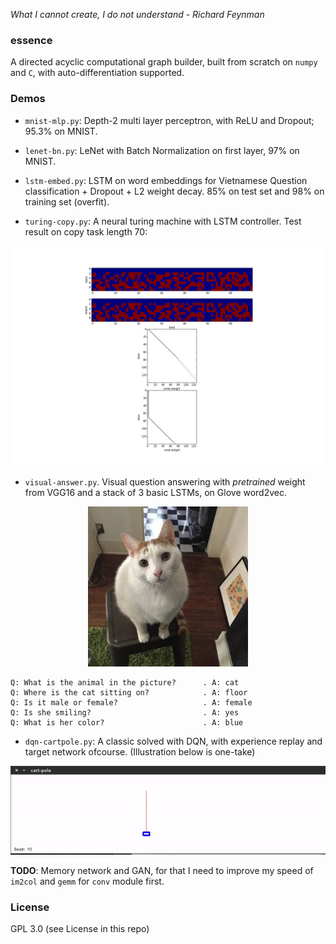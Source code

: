 *What I cannot create, I do not understand - Richard Feynman*

### essence

A directed acyclic computational graph builder, built from scratch on `numpy` and `C`, with auto-differentiation supported.

### Demos

- `mnist-mlp.py`: Depth-2 multi layer perceptron, with ReLU and Dropout; 95.3% on MNIST.

- `lenet-bn.py`: LeNet with Batch Normalization on first layer, 97% on MNIST.

- `lstm-embed.py`: LSTM on word embeddings for Vietnamese Question classification + Dropout + L2 weight decay. 85% on test set and 98% on training set (overfit).

- `turing-copy.py`: A neural turing machine with LSTM controller. Test result on copy task length 70:

![img](turing.png)

- `visual-answer.py`. Visual question answering with *pretrained* weight from VGG16 and a stack of 3 basic LSTMs, on Glove word2vec.

<p align="center"> <img src="test.jpg"/> </p>

```
Q: What is the animal in the picture?      . A: cat
Q: Where is the cat sitting on?            . A: floor
Q: Is it male or female?                   . A: female
Q: Is she smiling?                         . A: yes
Q: What is her color?                      . A: blue
```

- `dqn-cartpole.py`: A classic solved with DQN, with experience replay and target network ofcourse. (Illustration below is one-take)

<p align="center"> <img src="demo_cartpole.gif"/> </p>

**TODO**: Memory network and GAN, for that I need to improve my speed of `im2col` and `gemm` for `conv` module first.

### License
GPL 3.0 (see License in this repo)